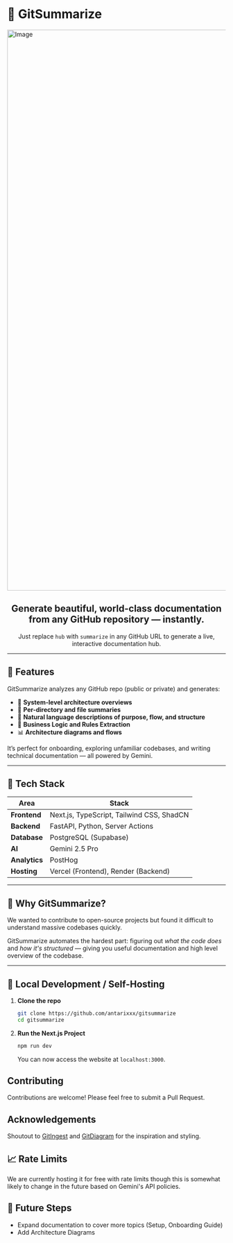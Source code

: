 # 🧠 GitSummarize

<img width="1293" alt="Image" src="https://github.com/user-attachments/assets/c4469d82-fac1-4a47-82a5-00a8efe223c4" />

<div align="center">
  
## **Generate beautiful, world-class documentation from any GitHub repository — instantly.**  

Just replace `hub` with `summarize` in any GitHub URL to generate a live, interactive documentation hub.
</div>

---

## 🚀 Features

GitSummarize analyzes any GitHub repo (public or private) and generates:

- 📄 **System-level architecture overviews**
- 📁 **Per-directory and file summaries**
- 🧠 **Natural language descriptions of purpose, flow, and structure**
- 🔗 **Business Logic and Rules Extraction**
- 📊 **Architecture diagrams and flows**

It’s perfect for onboarding, exploring unfamiliar codebases, and writing technical documentation — all powered by Gemini.

---

## 🧰 Tech Stack

| Area       | Stack |
|------------|-------|
| **Frontend** | Next.js, TypeScript, Tailwind CSS, ShadCN |
| **Backend**  | FastAPI, Python, Server Actions |
| **Database** | PostgreSQL (Supabase) |
| **AI**       | Gemini 2.5 Pro |
| **Analytics**| PostHog |
| **Hosting**  | Vercel (Frontend), Render (Backend) |

---

## 🤔 Why GitSummarize?

We wanted to contribute to open-source projects but found it difficult to understand massive codebases quickly.  

GitSummarize automates the hardest part: figuring out *what the code does* and *how it's structured* — giving you useful documentation and high level overview of the codebase.

---

## 🧪 Local Development / Self-Hosting

1. **Clone the repo**
   ```bash
   git clone https://github.com/antarixxx/gitsummarize
   cd gitsummarize
   ```

2. **Run the Next.js Project**
    ```bash
    npm run dev
    ```

    You can now access the website at `localhost:3000`.


## Contributing

Contributions are welcome! Please feel free to submit a Pull Request.

## Acknowledgements

Shoutout to [GitIngest](https://gitingest.com/) and [GitDiagram](https://gitdiagram.com/) for the inspiration and styling.

## 📈 Rate Limits

We are currently hosting it for free with rate limits though this is somewhat likely to change in the future based on Gemini's API policies.

<!-- If you would like to bypass these, self-hosting instructions are provided. I also plan on adding an input for your own Anthropic API key.

Diagram generation:

- 1 request per minute
- 5 requests per day -->

## 🤔 Future Steps

- Expand documentation to cover more topics (Setup, Onboarding Guide)
- Add Architecture Diagrams